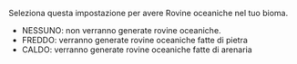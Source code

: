 Seleziona questa impostazione per avere Rovine oceaniche nel tuo bioma.
* NESSUNO: non verranno generate rovine oceaniche.
* FREDDO: verranno generate rovine oceaniche fatte di pietra
* CALDO: verranno generate rovine oceaniche fatte di arenaria